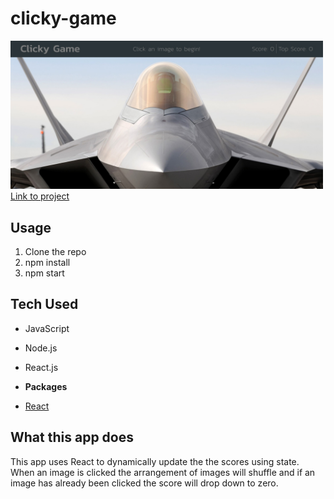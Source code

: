 # clicky-game
<img src = "public/assets/images/clicky-game-screenshot.jpg" width = "500">
<a href = "https://clicky-game-claywhill.herokuapp.com/">Link to project</a>

## Usage
1. Clone the repo
1. npm install
1. npm start

## Tech Used
* JavaScript
* Node.js
* React.js

* **Packages**
* [React](https://www.npmjs.com/package/react)
  

## What this app does
This app uses React to dynamically update the the scores using state. When an image is clicked the arrangement of images will shuffle and if an image has already been clicked the score will drop down to zero.
